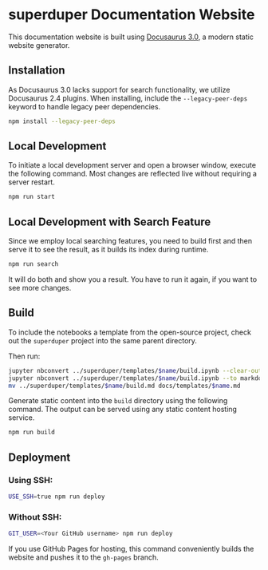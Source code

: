 # superduper Documentation Website

This documentation website is built using [Docusaurus 3.0](https://docusaurus.io/), a modern static website generator.

## Installation

As Docusaurus 3.0 lacks support for search functionality, we utilize Docusaurus 2.4 plugins. When installing, include the `--legacy-peer-deps` keyword to handle legacy peer dependencies.

```bash
npm install --legacy-peer-deps
```

## Local Development

To initiate a local development server and open a browser window, execute the following command. Most changes are reflected live without requiring a server restart.

```bash
npm run start
```

## Local Development with Search Feature

Since we employ local searching features, you need to build first and then serve it to see the result, as it builds its index during runtime.

```bash
npm run search
```

It will do both and show you a result. You have to run it again, if you want to see more changes.

## Build

To include the notebooks a template from the open-source project, check out the `superduper` project into the same parent directory.

Then run:

```bash
jupyter nbconvert ../superduper/templates/$name/build.ipynb --clear-output
jupyter nbconvert ../superduper/templates/$name/build.ipynb --to markdown
mv ../superduper/templates/$name/build.md docs/templates/$name.md
```

Generate static content into the `build` directory using the following command. The output can be served using any static content hosting service.

```bash
npm run build
```

## Deployment

### Using SSH:

```bash
USE_SSH=true npm run deploy
```

### Without SSH:

```bash
GIT_USER=<Your GitHub username> npm run deploy
```

If you use GitHub Pages for hosting, this command conveniently builds the website and pushes it to the `gh-pages` branch.
